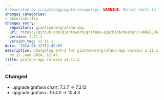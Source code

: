 ```yaml
---
# Generated by scripts/aggregate-changelogs. WARNING: Manual edits to this files will be overwritten.
changes_categories:
- Observability
changes_entry:
  repository: giantswarm/grafana-app
  url: https://github.com/giantswarm/grafana-app/blob/master/CHANGELOG.md#2111---2024-06-12
  version: 2.11.1
  version_tag: v2.11.1
date: '2024-06-12T12:47:05'
description: Changelog entry for giantswarm/grafana-app version 2.11.1, published
  on 12 June 2024, 12:47.
title: grafana-app release v2.11.1
---
```


### Changed
- upgrade grafana chart: 7.3.7 => 7.3.12
- upgrade grafana : 10.4.0 => 10.4.3
